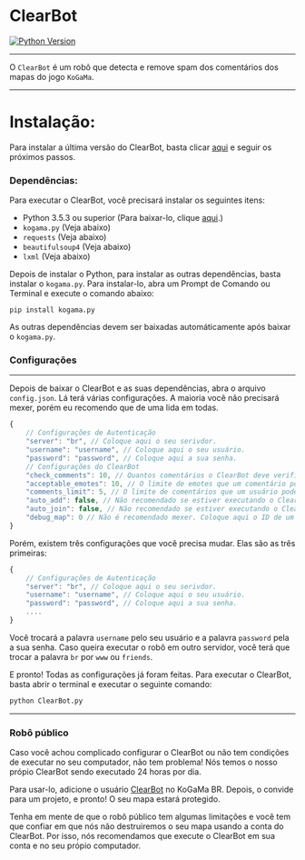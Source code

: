 # ClearBot

[![Python Version](https://img.shields.io/badge/python-%E2%89%A53.5.3-yellow.svg)](https://www.python.org/downloads/)

------

O ``ClearBot`` é um robô que detecta e remove spam dos comentários dos mapas do jogo ``KoGaMa``.

------


# Instalação:
Para instalar a última versão do ClearBot, basta clicar [aqui](https://github.com/ars3ne/clearbot/releases/latest) e seguir os próximos passos.

### Dependências:
Para executar o ClearBot, você precisará instalar os seguintes itens:
* Python 3.5.3 ou superior (Para baixar-lo, clique [aqui](https://www.python.org/downloads/).)
* ``kogama.py`` (Veja abaixo)
* ``requests`` (Veja abaixo)
* ``beautifulsoup4`` (Veja abaixo)
* ``lxml`` (Veja abaixo)

Depois de instalar o Python, para instalar as outras dependências, basta instalar o ``kogama.py``. Para instalar-lo, abra um Prompt de Comando ou Terminal e execute o comando abaixo:
```
pip install kogama.py
```

As outras dependências devem ser baixadas automáticamente após baixar o ``kogama.py``.

### Configurações
------
Depois de baixar o ClearBot e as suas dependências, abra o arquivo ``config.json``. Lá terá várias configurações. A maioria você não precisará mexer, porém eu recomendo que de uma lida em todas.

```javascript
{
    // Configurações de Autenticação
    "server": "br", // Coloque aqui o seu serivdor.
    "username": "username", // Coloque aqui o seu usuário. 
    "password": "password", // Coloque aqui a sua senha.
    // Configurações do ClearBot
    "check_comments": 10, // Quantos comentários o ClearBot deve verificar por mapa. O padrão é 10, porém é recomendado que você coloque um valor mais alto.
    "acceptable_emotes": 10, // O limite de emotes que um comentário pode ter. Se ele tiver mais do que esse limite, o comentário é deletado. Padrão: 10 
    "comments_limit": 5, // O limite de comentários que um usuário pode mandar em seguida. Se ele passar do limite, todos os comentários serão deletados. Padrão: 5
    "auto_add": false, // Não recomendado se estiver executando o ClearBot na sua conta. Aceita todos os pedidos de amizade automaticamente, e depois os deleta em 5 minutos. Padrão: false
    "auto_join": false, // Não recomendado se estiver executando o ClearBot na sua conta. Aceite todos os convites para projetos automaticamente. Padrão: False
    "debug_map": 0 // Não é recomendado mexer. Coloque aqui o ID de um mapa para ser o mapa de debug. Padrão: 0
}
```
Porém, existem três configurações que você precisa mudar. Elas são as três primeiras:
```javascript
{
    // Configurações de Autenticação
    "server": "br", // Coloque aqui o seu serivdor.
    "username": "username", // Coloque aqui o seu usuário. 
    "password": "password", // Coloque aqui a sua senha.
    ....
}
```
Você trocará a palavra ``username`` pelo seu usuário e a palavra ``password`` pela a sua senha. Caso queira executar o robô em outro servidor, você terá que trocar a palavra ``br`` por ``www`` ou ``friends``.

E pronto! Todas as configurações já foram feitas. Para executar o ClearBot, basta abrir o terminal e executar o seguinte comando:

```python
python ClearBot.py
```

------
### Robô público
Caso você achou complicado configurar o ClearBot ou não tem condições de executar no seu computador, não tem problema! Nós temos o nosso própio ClearBot sendo executado 24 horas por dia.

Para usar-lo, adicione o usuário [ClearBot](https://kogama.com.br/profile/5236862/) no KoGaMa BR. Depois, o convide para um projeto, e pronto! O seu mapa estará protegido.

Tenha em mente de que o robô público tem algumas limitações e você tem que confiar em que nós não destruiremos o seu mapa usando a conta do ClearBot. Por isso, nós recomendamos que execute o ClearBot em sua conta e no seu própio computador.
  
  
